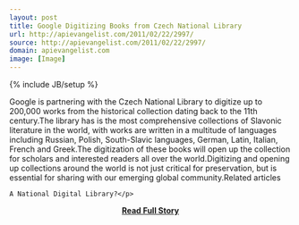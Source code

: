```yaml
---
layout: post
title: Google Digitizing Books from Czech National Library
url: http://apievangelist.com/2011/02/22/2997/
source: http://apievangelist.com/2011/02/22/2997/
domain: apievangelist.com
image: [Image]
---
```

{% include JB/setup %}<p>Google is partnering with the Czech National Library to digitize up to 200,000 works from the historical collection dating back to the 11th century.The library has is the most comprehensive collections of Slavonic literature in the world, with works are written in a multitude of languages including Russian, Polish, South-Slavic languages, German, Latin, Italian, French and Greek.The digitization of these books will open up the collection for scholars and interested readers all over the world.Digitizing and opening up collections around the world is not just critical for preservation, but is essential for sharing with our emerging global community.Related articles

	A National Digital Library?</p>
<center><p><a href="http://apievangelist.com/2011/02/22/2997/" style='padding:25px; font-sze:18px; font-weight: bold;'>Read Full Story</a></p></center>
